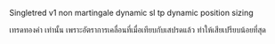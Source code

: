 
Singletred v1 non martingale dynamic sl tp dynamic position sizing

เทรดทองคำ เท่านั้น เพราะอัตราการเคลื่อนที่เมื่อเทียบกับเสปรดแล้ว ทำให้เสียเปรียบน้อยที่สุด
